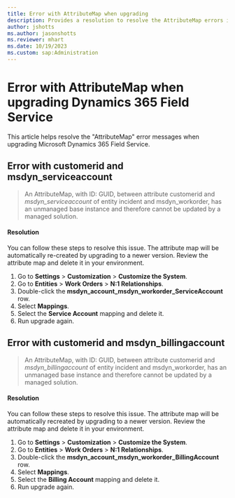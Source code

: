 ```yaml
---
title: Error with AttributeMap when upgrading
description: Provides a resolution to resolve the AttributeMap errors in Dynamics 365 Field Service.
author: jshotts
ms.author: jasonshotts
ms.reviewer: mhart
ms.date: 10/19/2023
ms.custom: sap:Administration
---
```

# Error with AttributeMap when upgrading Dynamics 365 Field Service

This article helps resolve the "AttributeMap" error messages when upgrading Microsoft Dynamics 365 Field Service.

## Error with customerid and msdyn_serviceaccount

> An AttributeMap, with ID: GUID, between attribute customerid and *msdyn_serviceaccount* of entity incident and msdyn_workorder, has an unmanaged base instance and therefore cannot be updated by a managed solution.

#### Resolution

You can follow these steps to resolve this issue. The attribute map will be automatically re-created by upgrading to a newer version. Review the attribute map and delete it in your environment.

1. Go to **Settings** > **Customization** > **Customize the System**.
2. Go to **Entities** > **Work Orders** > **N:1 Relationships**.
3. Double-click the **msdyn_account_msdyn_workorder_ServiceAccount** row.
4. Select **Mappings**.
5. Select the **Service Account** mapping and delete it.
6. Run upgrade again.

## Error with customerid and msdyn_billingaccount

> An AttributeMap, with ID: GUID, between attribute customerid and *msdyn_billingaccount* of entity incident and msdyn_workorder, has an unmanaged base instance and therefore cannot be updated by a managed solution.

#### Resolution

You can follow these steps to resolve this issue. The attribute map will be automatically recreated by upgrading to a newer version. Review the attribute map and delete it in your environment.

1. Go to **Settings** > **Customization** > **Customize the System**.
2. Go to **Entities** > **Work Orders** > **N:1 Relationships**.
3. Double-click the **msdyn_account_msdyn_workorder_BillingAccount** row.
4. Select **Mappings**.
5. Select the **Billing Account** mapping and delete it.
6. Run upgrade again.
